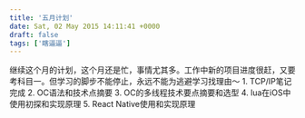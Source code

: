 ```yaml
---
title: '五月计划'
date: Sat, 02 May 2015 14:11:41 +0000
draft: false
tags: ['瞎逼逼']
---
```


继续这个月的计划，这个月还是忙，事情尤其多。工作中新的项目进度很赶，又要考科目一。但学习的脚步不能停止，永远不能为逃避学习找理由～ 1. TCP/IP笔记完成 2. OC语法和技术点摘要 3. OC的多线程技术要点摘要和选型 4. lua在iOS中使用初探和实现原理 5. React Native使用和实现原理